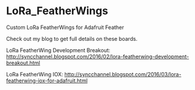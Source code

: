 # LoRa_FeatherWings
Custom LoRa FeatherWings for Adafruit Feather

Check out my blog to get full details on these boards.

LoRa FeatherWing Development Breakout:
http://syncchannel.blogspot.com/2016/02/lora-featherwing-development-breakout.html

LoRa FeatherWing IOX:
http://syncchannel.blogspot.com/2016/03/lora-featherwing-iox-for-adafruit.html

